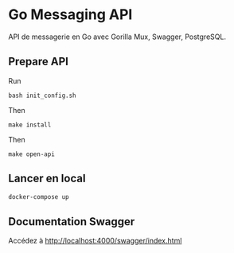 # Go Messaging API

API de messagerie en Go avec Gorilla Mux, Swagger, PostgreSQL.

## Prepare API

Run

`bash init_config.sh`

Then

`make install`

Then

`make open-api`

## Lancer en local

```sh
docker-compose up
```

## Documentation Swagger

Accédez à [http://localhost:4000/swagger/index.html](http://localhost:5432/swagger/index.html)
